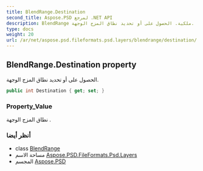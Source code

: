 ```yaml
---
title: BlendRange.Destination
second_title: Aspose.PSD لمرجع .NET API
description: BlendRange ملكية. الحصول على أو تحديد نطاق المزج الوجهة.
type: docs
weight: 20
url: /ar/net/aspose.psd.fileformats.psd.layers/blendrange/destination/
---
```

## BlendRange.Destination property

الحصول على أو تحديد نطاق المزج الوجهة.

```csharp
public int Destination { get; set; }
```

### Property_Value

نطاق المزج الوجهة .

### أنظر أيضا

* class [BlendRange](../)
* مساحة الاسم [Aspose.PSD.FileFormats.Psd.Layers](../../blendrange/)
* المجسم [Aspose.PSD](../../../)


